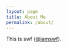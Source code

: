 ```yaml
---
layout: page
title: About Me
permalink: /about/
---
```


This is swf ([@iamswf](https://github.com/iamswf)).
